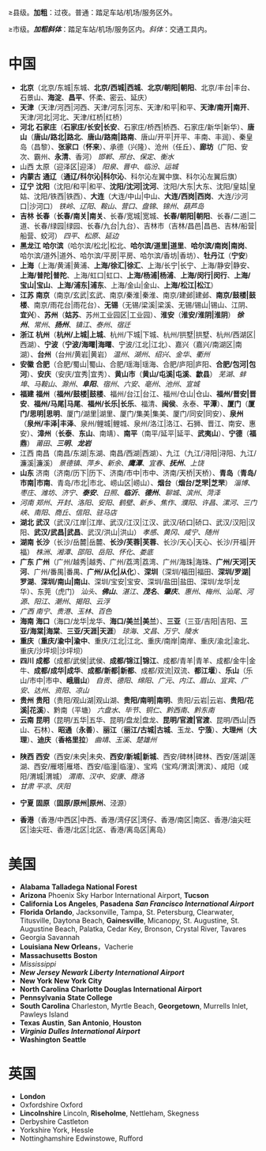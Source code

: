 $\ge$县级。**加粗**：过夜。普通：踏足车站/机场/服务区外。

$\ge$市级。**_加粗斜体_**：踏足车站/机场/服务区内。_斜体_：交通工具内。

# 中国

- **北京**（北京/东城|东城、**北京/西城|西城**、**北京/朝阳|朝阳**、北京/丰台|丰台、石景山、**海淀**、**昌平**、怀柔、密云、延庆）
- **天津**（天津/河西|河西、天津/河东|河东、天津/和平|和平、**天津/南开|南开**、天津/河北|河北、天津/红桥|红桥）
- **河北**
  **石家庄**（**石家庄/长安|长安**、石家庄/桥西|桥西、石家庄/新华|新华）、**唐山**（**唐山/路北|路北**、**唐山/路南|路南**、唐山/开平|开平、丰南、丰润）、秦皇岛（昌黎）、**张家口**（**怀来**）、承德（兴隆）、沧州（任丘）、**廊坊**（广阳、安次、霸州、**永清**、香河）
  _邯郸_、_邢台_、_保定_、_衡水_
- 山西
  太原（迎泽区|迎泽）
  _阳泉_、_晋中_、_临汾_、_运城_
- **内蒙古**
  **通辽**（**通辽/科尔沁|科尔沁**、科尔沁左翼中旗、科尔沁左翼后旗）
- **辽宁**
  **沈阳**（沈阳/和平|和平、**沈阳/沈河|沈河**、沈阳/大东|大东、沈阳/皇姑|皇姑、沈阳/铁西|铁西）、**大连**（大连/中山|中山、**大连/西岗|西岗**、大连/沙河口|沙河口）
  _铁岭_、_辽阳_、_鞍山_、_营口_、_盘锦_、_锦州_、_葫芦岛_
- **吉林**
  **长春**（**长春/南关|南关**、长春/宽城|宽城、**长春/朝阳|朝阳**、长春/二道|二道、长春/绿园|绿园、长春/九台|九台）、吉林市（吉林/昌邑|昌邑、吉林/船营|船营、蛟河）
  _四平_、_松原_、_延边_
- **黑龙江**
  **哈尔滨**（哈尔滨/松北|松北、**哈尔滨/道里|道里**、**哈尔滨/南岗|南岗**、哈尔滨/道外|道外、哈尔滨/平房|平房、哈尔滨/香坊|香坊）、**牡丹江**（**宁安**）
- **上海**（上海/黄浦|黄浦、**上海/徐汇|徐汇**、上海/长宁|长宁、上海/静安|静安、**上海/普陀|普陀**、上海/虹口|虹口、**上海/杨浦|杨浦**、**上海/闵行|闵行**、**上海/宝山|宝山**、**上海/浦东|浦东**、上海/金山|金山、**上海/松江|松江**）
- **江苏**
  **南京**（南京/玄武|玄武、南京/秦淮|秦淮、南京/建邺|建邺、**南京/鼓楼|鼓楼**、南京/雨花台|雨花台）、**无锡**（无锡/梁溪|梁溪、无锡/锡山|锡山、江阴、**宜兴**）、**苏州**（**姑苏**、苏州工业园区|工业园）、**淮安**（**淮安/淮阴|淮阴**）
  **_徐州_**、_常州_、**_扬州_**、_镇江_、_泰州_、_宿迁_
- **浙江**
  **杭州**（**杭州/上城|上城**、杭州/下城|下城、杭州/拱墅|拱墅、杭州/西湖区|西湖）、**宁波**（**宁波/海曙|海曙**、宁波/江北|江北）、嘉兴（嘉兴/南湖区|南湖）、**台州**（台州/黄岩|黄岩）
  _温州_、_湖州_、_绍兴_、_金华_、_衢州_
- **安徽**
  **合肥**（合肥/蜀山|蜀山、合肥/瑶海|瑶海、合肥/庐阳|庐阳、**合肥/包河|包河**）、**安庆**（安庆/宜秀|宜秀）、**黄山市**（**黄山/屯溪|屯溪**、**歙县**）
  _芜湖_、_蚌埠_、_马鞍山_、_滁州_、**_阜阳_**、_宿州_、_六安_、_亳州_、_池州_、_宣城_
- **福建**
  **福州**（**福州/鼓楼|鼓楼**、福州/台江|台江、福州/仓山|仓山、**福州/晋安|晋安**、**福州/马尾|马尾**、**福州/长乐|长乐**、福清、**闽侯**、永泰、**平潭**）、**厦门**（**厦门/思明|思明**、厦门/湖里|湖里、厦门/集美|集美、厦门/同安|同安）、**泉州**（**泉州/丰泽|丰泽**、泉州/鲤城|鲤城、泉州/洛江|洛江、石狮、晋江、南安、惠安）、**漳州**（**长泰**、**东山**、南靖）、**南平**（南平/延平|延平、**武夷山**）、**宁德**（**福鼎**）
  _莆田_、**_三明_**、**_龙岩_**
- 江西
  南昌（南昌/东湖|东湖、南昌/西湖|西湖）、九江（九江/浔阳|浔阳、九江/濂溪|濂溪）
  _景德镇_、_萍乡_、_新余_、**_鹰潭_**、_宜春_、**_抚州_**、_上饶_
- **山东**
  济南（济南/历下|历下、济南/市中|市中、济南/天桥|天桥）、**青岛**（**青岛/市南|市南**、青岛/市北|市北、崂山区|崂山）、**烟台**（**烟台/芝罘|芝罘**）
  _淄博_、_枣庄_、_潍坊_、_济宁_、**_泰安_**、_日照_、**_临沂_**、**_德州_**、_聊城_、_滨州_、_菏泽_
- _河南_
  _郑州_、_开封_、_洛阳_、_安阳_、_鹤壁_、_新乡_、_焦作_、_濮阳_、_许昌_、_漯河_、_三门峡_、_南阳_、_商丘_、_信阳_、_驻马店_
- **湖北**
  **武汉**（武汉/江岸|江岸、武汉/江汉|江汉、武汉/硚口|硚口、武汉/汉阳|汉阳、**武汉/武昌|武昌**、武汉/洪山|洪山）
  _孝感_、_黄冈_、_咸宁_、_随州_
- **湖南**
  **长沙**（长沙/岳麓|岳麓、**长沙/芙蓉|芙蓉**、长沙/天心|天心、长沙/开福|开福）
  _株洲_、_湘潭_、_邵阳_、_岳阳_、_怀化_、_娄底_
- **广东**
  **广州**（广州/越秀|越秀、广州/荔湾|荔湾、广州/海珠|海珠、**广州/天河|天河**、广州/番禺|番禺、**广州/从化|从化**）、**深圳**（深圳/福田|福田、**深圳/罗湖|罗湖**、**深圳/南山|南山**、深圳/宝安|宝安、深圳/盐田|盐田、深圳/龙华|龙华）、东莞（虎门）
  _汕头_、**_佛山_**、_湛江_、**_茂名_**、**_肇庆_**、_惠州_、_梅州_、_汕尾_、_河源_、_阳江_、_潮州_、_揭阳_、_云浮_
- _广西_
  _南宁_、_贵港_、_玉林_、_百色_
- **海南**
  **海口**（海口/龙华|龙华、**海口/美兰|美兰**）、**三亚**（三亚/吉阳|吉阳、**三亚/海棠|海棠**、**三亚/天涯|天涯**）
  _琼海_、_文昌_、_万宁_、_陵水_
- **重庆**（**重庆/渝中|渝中**、重庆/江北|江北、重庆/南岸|南岸、重庆/渝北|渝北、重庆/沙坪坝|沙坪坝）
- **四川**
  **成都**（成都/武侯|武侯、**成都/锦江|锦江**、成都/青羊|青羊、成都/金牛|金牛、**成都/成华|成华**、**成都/新都|新都**、成都/双流|双流、**都江堰**）、**乐山**（乐山/市中|市中、**峨眉山**）
  _自贡_、_德阳_、_绵阳_、_广元_、_内江_、_眉山_、_宜宾_、_广安_、_达州_、_资阳_、_凉山_
- **贵州**
  **贵阳**（贵阳/观山湖|观山湖、**贵阳/南明|南明**、贵阳/云岩|云岩、**贵阳/花溪|花溪**）、黔南（平塘）
  _六盘水_、_毕节_、_铜仁_、_黔西南_、_黔东南_
- **云南**
  **昆明**（昆明/五华|五华、昆明/盘龙|盘龙、**昆明/官渡|官渡**、昆明/西山|西山、石林）、**昭通**（**永善**）、**丽江**（**丽江/古城|古城**、玉龙、**宁蒗**）、**大理州**（**大理**）、**迪庆**（**香格里拉**）
  _曲靖_、_玉溪_、_楚雄州_
<!--*西藏-->
- **陕西**
  **西安**（西安/未央|未央、**西安/新城|新城**、西安/碑林|碑林、西安/莲湖|莲湖、西安/雁塔|雁塔、西安/临潼|临潼）、宝鸡（宝鸡/渭滨|渭滨）、咸阳（咸阳/渭城|渭城）
  _渭南_、_汉中_、_安康_、_商洛_
- _甘肃_
  _平凉_、_庆阳_
<!--*青海-->
- **宁夏**
  **固原**（**固原/原州|原州**、泾源）
<!--*新疆-->
- **香港**（香港/中西区|中西、香港/湾仔区|湾仔、香港/南区|南区、香港/油尖旺区|油尖旺、香港/北区|北区、香港/离岛区|离岛）
<!--*澳门-->
<!--*台湾-->

# 美国

- **Alabama**
  **Talladega National Forest**
- **Arizona**
  Phoenix Sky Harbor International Airport, **Tucson**
- **California**
  **Los Angeles**, **Pasadena**
  **_San Francisco International Airport_**
- **Florida**
  **Orlando**, Jacksonville, Tampa, St. Petersburg, Clearwater, Titusville, Daytona Beach, **Gainesville**, Micanopy, St. Augustine, St. Augustine Beach, Palatka, Cedar Key, Bronson, Crystal River, Tavares
- Georgia
  Savannah
- **Louisiana**
  **New Orleans**，Vacherie
- **Massachusetts**
  **Boston**
- _Mississippi_
- **_New Jersey_**
  **_Newark Liberty International Airport_**
- **New York**
  **New York City**
- **North Carolina**
  **Charlotte Douglas International Airport**
- **Pennsylvania**
  **State College**
- **South Carolina**
  Charleston, Myrtle Beach, **Georgetown**, Murrells Inlet, Pawleys Island
- **Texas**
  **Austin**, **San Antonio**, **Houston**
- **_Virginia_**
  **_Dulles International Airport_**
- **Washington**
  **Seattle**

# 英国
- **London**
- Oxfordshire
  Oxford
- **Lincolnshire**
  Lincoln, **Riseholme**, Nettleham, Skegness
- Derbyshire
  Castleton
- Yorkshire
  York, Hessle
- Nottinghamshire
  Edwinstowe, Rufford
